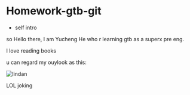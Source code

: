 # Homework-gtb-git

- self intro

so Hello there,
I am Yucheng He who r learning gtb as a superx pre eng.

I love reading books


u can regard my ouylook as this:


![lindan](D:\git-bash-working\Newfile\lindan.jpg)




LOL joking


